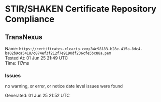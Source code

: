 # STIR/SHAKEN Certificate Repository Compliance

## TransNexus

Name: `https://certificates.clearip.com/84c98183-b28e-415a-8dc4-ba02b9ca5418/c874ef3f212f7e9190df236cfe5bc88a.pem`\
Tested At: 01 Jun 25 21:49 UTC\
Time: 117ms

### Issues

no warning, or error, or notice date level issues were found

Generated: 01 Jun 25 21:52 UTC